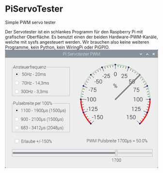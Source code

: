 # PiServoTester
Simple PWM servo tester

Der Servotester ist ein schlankes Programm für den Raspberry Pi mit grafischer Oberfläche. Es benutzt einen der beiden Hardware-PWM-Kanäle, welche mit sysfs angesteuert werden. Wir brauchen also keine weiteren Programme, kein Python, kein WiringPi oder PiGPIO.
![Screenshot](piservotester.png)

